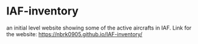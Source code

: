 # IAF-inventory
an initial level website showing some of the active aircrafts in IAF. 
Link for the website: https://nbrk0905.github.io/IAF-inventory/
